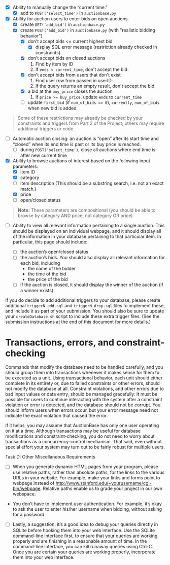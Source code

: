 - [x] Ability to manually change the “current time.”
	- [x] add to `POST('select_time')` in `auctionbase.py`

- [x] Ability for auction users to enter bids on open auctions.
	- [x] create `GET('add_bid')` in `auctionbase.py`
	- [x] create `POST('add_bid')` in `auctionbase.py` (with "realistic bidding behavior")
		- [x] don't accept bids <= current highest bid
			- [x] display SQL error message (restriction already checked in constraints)
		- [x] don't accept bids on closed auctions
			1. Find by item by ID
			2. If `ends < current_time`, don't accept the bid.
		- [x] don't accept bids from users that don't exist
			1. Find user row from passed in userID.
			2. If the query returns an empty result, don't accept the bid.
		- [x] a bid at the `buy_price` closes the auction
			1. If `price >= buy_price`, update `ends` to `current_time`
		- [ ] update `first_bid` (if `num_of_bids == 0`), `currently`, `num_of_bids` when new bid is added

> Some of these restrictions may already be checked by your constraints and triggers from Part 2 of the Project; others may require additional triggers or code.

- [ ] Automatic auction closing: an auction is “open” after its start time and “closed” when its end time is past or its buy price is reached.
	- [ ] during `POST('select_time')`, close all auctions where end time is after new current time

- [x] Ability to browse auctions of interest based on the following input parameters:
	- [x] item ID
	- [x] category
	- [ ] item description (This should be a substring search, i.e. not an exact match.)
	- [x] price
	- [ ] open/closed status

> **Note:** These parameters are compositional (you should be able to browse by category AND price, not category OR price)

- [ ] Ability to view all relevant information pertaining to a single auction. This should be displayed on an individual webpage, and it should display all of the information in your database pertaining to that particular item. In particular, this page should include:

	- [ ] the auction’s open/closed status
	- [ ] the auction’s bids. You should also display all relevant information for each bid, including
		- the name of the bidder
		- the time of the bid
		- the price of the bid
	- [ ] if the auction is closed, it should display the winner of the auction (if a winner exists)

If you do decide to add additional triggers to your database, please create additional `triggerN_add.sql` and `triggerN_drop.sql` files to implement these, and include it as part of your submission. You should also be sure to update your `createDatabase.sh` script to include these extra trigger files. (See the submission instructions at the end of this document for more details.)

# Transactions, errors, and constraint-checking
Commands that modify the database need to be handled carefully, and you should group them into transactions whenever it makes sense for them to be executed as a unit. Using transactional behavior, each unit should either complete in its entirety or, due to failed constraints or other errors, should not modify the database at all. Constraint violations, and other errors due to bad input values or data entry, should be managed gracefully: It must be possible for users to continue interacting with the system after a constraint violation or error is detected, and the database should not be corrupt. You should inform users when errors occur, but your error message need not indicate the exact violation that caused the error.

If it helps, you may assume that AuctionBase has only one user operating on it at a time. Although transactions may be useful for database modifications and constraint-checking, you do not need to worry about transactions as a concurrency-control mechanism. That said, even without special effort your system may turn out to be fairly robust for multiple users.

Task D: Other Miscellaneous Requirements
- [ ] When you generate dynamic HTML pages from your program, please use relative paths, rather than absolute paths, for the links to the various URLs in your website. For example, make your links and forms point to webpage instead of http://www.stanford.edu/~yourusername/cgi-bin/webpage. Relative paths enable us to grade your project in our own webspace.

- You don’t have to implement user authentication. For example, it’s okay to ask the user to enter his/her username when bidding, without asking for a password.

- [ ] Lastly, a suggestion: it’s a good idea to debug your queries directly in SQLite before hooking them into your web interface. Use the SQLite command-line interface first, to ensure that your queries are working properly and are finishing in a reasonable amount of time. In the command-line interface, you can kill runaway queries using Ctrl-C. Once you are certain your queries are working properly, incorporate them into your web interface.